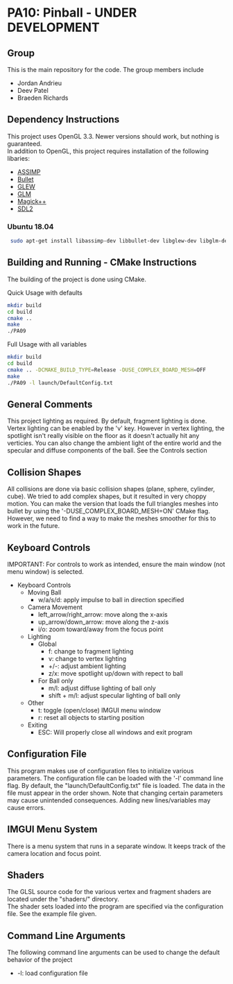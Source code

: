 # PA10: Pinball - UNDER DEVELOPMENT

## Group
This is the main repository for the code. The group members include
  * Jordan Andrieu
  * Deev Patel
  * Braeden Richards

## Dependency Instructions
This project uses OpenGL 3.3. Newer versions should work, but nothing is guaranteed. <br>
In addition to OpenGL, this project requires installation of the following libaries:
 * [ASSIMP](https://github.com/assimp/assimp/wiki)
 * [Bullet](https://github.com/bulletphysics/bullet3)
 * [GLEW](http://glew.sourceforge.net/)
 * [GLM](http://glm.g-truc.net/0.9.7/index.html)
 * [Magick++](http://www.imagemagick.org/Magick%2B%2B/)
 * [SDL2](https://wiki.libsdl.org/Tutorials)

### Ubuntu 18.04
```bash
 sudo apt-get install libassimp-dev libbullet-dev libglew-dev libglm-dev libmagick++-dev libsdl2-dev
```

## Building and Running - CMake Instructions
The building of the project is done using CMake.

Quick Usage with defaults
```bash
mkdir build
cd build
cmake ..
make
./PA09
```

Full Usage with all variables
```bash
mkdir build
cd build
cmake .. -DCMAKE_BUILD_TYPE=Release -DUSE_COMPLEX_BOARD_MESH=OFF
make
./PA09 -l launch/DefaultConfig.txt
```

## General Comments
This project lighting as required. By default, fragment lighting is done. Vertex lighting can be enabled by the 'v' key. However in vertex lighting, the spotlight isn't really visible on the floor as it doesn't actually hit any verticies. You can also change the ambient light of the entire world and the specular and diffuse components of the ball. See the Controls section

## Collision Shapes
All collisions are done via basic collision shapes (plane, sphere, cylinder, cube). We tried to add complex shapes, but it resulted in very choppy motion. You can make the version that loads the full triangles meshes into bullet by using the '-DUSE_COMPLEX_BOARD_MESH=ON' CMake flag. However, we need to find a way to make the meshes smoother for this to work in the future.

## Keyboard Controls
IMPORTANT: For controls to work as intended, ensure the main window (not menu window) is selected. <br>
* Keyboard Controls
  * Moving Ball
    * w/a/s/d: apply impulse to ball in direction specified
  * Camera Movement 
    * left_arrow/right_arrow: move along the x-axis
    * up_arrow/down_arrow: move along the z-axis
    * i/o: zoom toward/away from the focus point
  * Lighting
    * Global
      * f: change to fragment lighting
      * v: change to vertex lighting
      * +/-: adjust ambient lighting
      * z/x: move spotlight up/down with repect to ball
    * For Ball only
      * m/l: adjust diffuse lighting of ball only
      * shift + m/l: adjust specular lighting of ball only
   * Other
      * t: toggle (open/close) IMGUI menu window
      * r: reset all objects to starting position
   * Exiting
      * ESC: Will properly close all windows and exit program

## Configuration File
This program makes use of configuration files to initialize various parameters. The configuration file can be loaded with the '-l' command line flag. By default, the "launch/DefaultConfig.txt" file is loaded. The data in the file must appear in the order shown. Note that changing certain parameters may cause unintended consequences. Adding new lines/variables may cause errors.

## IMGUI Menu System
There is a menu system that runs in a separate window. It keeps track of the camera location and focus point. <br>

## Shaders
The GLSL source code for the various vertex and fragment shaders are located under the "shaders/" directory. <br>
The shader sets loaded into the program are specified via the configuration file. See the example file given.

## Command Line Arguments
The following command line arguments can be used to change the default behavior of the project
  * -l: load configuration file
